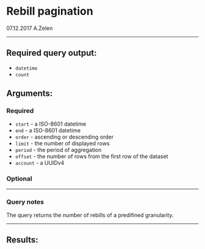 # Rebill pagination

07.12.2017 A.Zelen

____

## Required query output:

* `datetime`
* `count`

## Arguments:

### Required
* `start` - a ISO-8601 datetime
* `end` - a ISO-8601 datetime
* `order` - ascending or descending order
* `limit` - the number of displayed rows
* `period` - the period of aggregation
* `offset` - the number of rows from the first row of the dataset
* `account` - a UUIDv4

### Optional

---
### Query notes

The query returns the number of rebills of a predifined granularity.


---
## Results:

```
```
